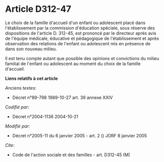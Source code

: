 # Article D312-47

Le choix de la famille d'accueil d'un enfant ou adolescent placé dans l'établissement par la commission d'éducation spéciale,
sous réserve des dispositions de l'article D. 312-45, est prononcé par le directeur après avis de l'équipe médicale,
éducative et pédagogique de l'établissement et après observation des relations de l'enfant ou adolescent mis en présence de
dans son nouveau milieu.

Il est tenu compte autant que possible des opinions et convictions du milieu familial de l'enfant ou adolescent au moment du
choix de la famille d'accueil.

**Liens relatifs à cet article**

_Anciens textes_:

  - Décret n°89-798 1989-10-27 art. 39 annexe XXIV

_Codifié par_:

  - Décret n°2004-1136 2004-10-21

_Modifié par_:

  - Décret n°2005-11 du 6 janvier 2005 - art. 2 () JORF 8 janvier 2005

_Cite_:

  - Code de l'action sociale et des familles - art. D312-45 (M)
